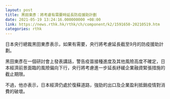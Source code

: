 ```yaml
---
layout: post
title: 黑田東彥：將考慮有需要時延長防疫援助計劃
date: 2021-05-19 13:24:16.000000000 +08:00
link: https://news.rthk.hk/rthk/ch/component/k2/1591650-20210519.htm
categories: rthk
---
```


日本央行總裁黑田東彥表示，如果有需要，央行將考慮延長截至9月的防疫援助計劃。

黑田東彥在一個研討會上發表講話，警告疫苗接種進度及其他風險高度不確定，日本經濟前景面臨的風險偏向下行，央行將考慮進一步延長紓緩企業融資緊張措施的截止期限。

不過，他亦表示，日本經濟仍處於復蘇道路，強勁的出口及企業盈利抵銷疫情對消費的破壞。

